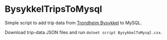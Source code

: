 BysykkelTripsToMysql
===

Simple script to add trip data from [Trondheim Bysykkel](https://trondheimbysykkel.no/en/open-data) to MySQL.

Download trip-data JSON files and run `dotnet script BysykkelToMysql.csx`.
